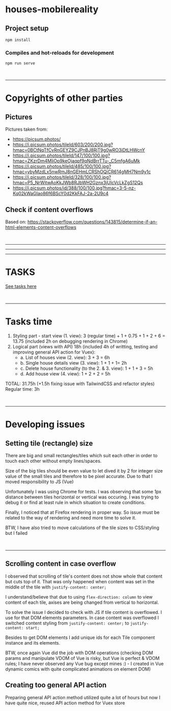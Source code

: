 # houses-mobilereality

## Project setup
```
npm install
```

### Compiles and hot-reloads for development
```
npm run serve
```

<br/><hr/>

# Copyrights of other parties
## Pictures
Pictures taken from: <br/>
 - https://picsum.photos/
 - https://i.picsum.photos/tileId/603/200/200.jpg?hmac=0BCtNqTfCvRnGEYZ9CJPnBJ8RjT9g0wRO3iDtLHWcnY
 - https://i.picsum.photos/tileId/147/100/100.jpg?hmac=ZKzrDm4MliOp9keOjaqpf9qNdBrrTTu-_C5mfgA6uMk
 - https://i.picsum.photos/tileId/485/100/100.jpg?hmac=ybyMzdLx5nwRmJ8nGEHmLCRShOQiCR614gMH7Nm9y1c
 - https://i.picsum.photos/tileId/328/100/100.jpg?hmac=P5_NrWitwAoKkJWb8RJbWH2Gznx3jUIcVcLkZgS12Qs
 - https://i.picsum.photos/id/388/100/100.jpg?hmac=3-5-nz-Kq02kWaGIao86f6BScY0d2KkFAJ-2a-2U9c4
 

## Check if content overflows
Based on: https://stackoverflow.com/questions/143815/determine-if-an-html-elements-content-overflows

<br/><hr/><hr/><hr/>

# TASKS
[See tasks here](./Task_requirements.md)

<br/><hr/>

# Tasks time
1. Styling part - start view (1. view): 3 (regular time) + 1 + 0.75 + 1 + 2 + 6 = 13.75 (included 2h on debugging rendering in Chrome)
2. Logical part (views with API) 18h (included 4h of writting, testing and improving general API action for Vuex):
   - a. List of houses view (2. view): 3 + 3 = 6h 
   - b. Single house details view (3. view): 1 + 1 + 1= 2h
   - c. Delete house functionality (to the 2. & 3. view): 1 + 1 + 3 = 5h
   - d. Add house view (4. view): 1 + 2 + 2 = 5h

TOTAL: 31.75h (+1.5h fixing issue with TailwindCSS and refactor styles)<br/> 
Regular time: 3h

<br/><hr/>

# Developing issues
## Setting tile (rectangle) size
There are big and small rectangles/tiles which suit each other in order to touch each other without empty lines/spaces.

Size of the big tiles should be even value to let dived it by 2 for integer size value of the small tiles and therefore to be pixel accurate.
Due to that I moved responsibility to JS (Vue)

Unfortunately I was using Chrome for tests. I was observing that some 1px distance between tiles horizontal or vertical was occuring.
I was trying to debug it or find at least rule in which situation to create conditions.

Finally, I noticed that at Firefox rendering in proper way. So issue must be related to the way of rendering and need more time to solve it.

BTW, I have also tried to move calculations of the tile sizes to CSS/styling but I failed

<br/><hr/>

## Scrolling content in case overflow
I observed that scrolling of tile's content does not show whole that content but cuts top of it. 
That was only happened when content was set in the middle of the tile with `justify-content: center;`

I understand/believe that due to using `flex-direction: column` to view content of each tile, axises are being changed from vertical to horizontal.

To solve the issue I decided to check with JS if tile content is overflowed. I use for that DOM elements parameters. 
In case content was overflowed I switched content styling from `justify-content: center;` to `justify-content: start;`

Besides to get DOM elements I add unique ids for each Tile component instance and its elements. 

BTW, once again Vue did the job with DOM operations (checking DOM params and manipulate VDOM of Vue is risky, but Vue is perfect & VDOM rules; I have never observed any Vue bug except mines :) - I created in Vue dynamic comics with quite complicated animations on element DOM)

## Creating too general API action
Preparing general API action method utilized quite a lot of hours but now I have quite nice, reused API action method for Vuex store
